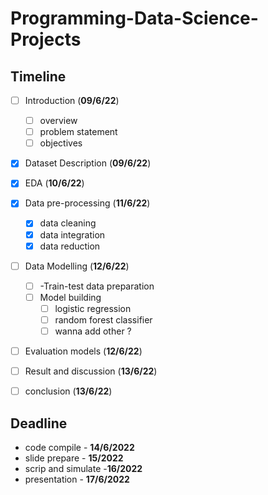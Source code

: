 # Programming-Data-Science-Projects



## Timeline
- [ ] Introduction (**09/6/22**)
    - [ ] overview
    - [ ] problem statement
    - [ ] objectives

- [x] Dataset Description (**09/6/22**)
- [x] EDA (**10/6/22**)

- [x] Data pre-processing (**11/6/22**)
    - [x] data cleaning
    - [x] data integration
    - [x] data reduction 

- [ ] Data Modelling (**12/6/22**)
    - [ ] -Train-test data preparation
    - [ ] Model building
         - [ ] logistic regression
         - [ ] random forest classifier
         - [ ] wanna add other ?
- [ ] Evaluation models (**12/6/22**)

- [ ] Result and discussion (**13/6/22**)

- [ ] conclusion (**13/6/22**)

## Deadline 
- code compile - __14/6/2022__
- slide prepare - __15/2022__
- scrip and simulate -__16/2022__
- presentation - __17/6/2022__

